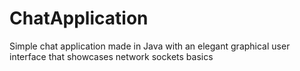 # ChatApplication
Simple chat application made in Java with an elegant graphical user interface that showcases network sockets basics
